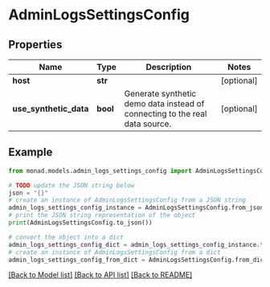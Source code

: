 # AdminLogsSettingsConfig


## Properties

Name | Type | Description | Notes
------------ | ------------- | ------------- | -------------
**host** | **str** |  | [optional] 
**use_synthetic_data** | **bool** | Generate synthetic demo data instead of connecting to the real data source. | [optional] 

## Example

```python
from monad.models.admin_logs_settings_config import AdminLogsSettingsConfig

# TODO update the JSON string below
json = "{}"
# create an instance of AdminLogsSettingsConfig from a JSON string
admin_logs_settings_config_instance = AdminLogsSettingsConfig.from_json(json)
# print the JSON string representation of the object
print(AdminLogsSettingsConfig.to_json())

# convert the object into a dict
admin_logs_settings_config_dict = admin_logs_settings_config_instance.to_dict()
# create an instance of AdminLogsSettingsConfig from a dict
admin_logs_settings_config_from_dict = AdminLogsSettingsConfig.from_dict(admin_logs_settings_config_dict)
```
[[Back to Model list]](../README.md#documentation-for-models) [[Back to API list]](../README.md#documentation-for-api-endpoints) [[Back to README]](../README.md)



